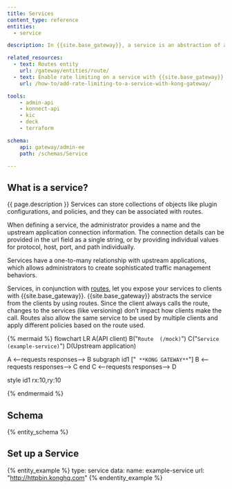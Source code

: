 ```yaml
---
title: Services
content_type: reference
entities:
  - service

description: In {{site.base_gateway}}, a service is an abstraction of an upstream application that services requests.

related_resources:
  - text: Routes entity
    url: /gateway/entities/route/
  - text: Enable rate limiting on a service with {{site.base_gateway}}
    url: /how-to/add-rate-limiting-to-a-service-with-kong-gateway/

tools:
    - admin-api
    - konnect-api
    - kic
    - deck
    - terraform

schema:
    api: gateway/admin-ee
    path: /schemas/Service

---
```


## What is a service?

{{ page.description }} Services can store collections of objects like plugin configurations, and policies, and they can be associated with routes.

When defining a service, the administrator provides a name and the upstream application connection information. The connection details can be provided in the url field as a single string, or by providing individual values for protocol, host, port, and path individually.

Services have a one-to-many relationship with upstream applications, which allows administrators to create sophisticated traffic management behaviors.

Services, in conjunction with [routes](/gateway/entities/route/), let you expose your services to clients with {{site.base_gateway}}. {{site.base_gateway}} abstracts the service from the clients by using routes. Since the client always calls the route, changes to the services (like versioning) don’t impact how clients make the call. Routes also allow the same service to be used by multiple clients and apply different policies based on the route used.

{% mermaid %}
flowchart LR
  A(API client)
  B("`Route 
  (/mock)`")
  C("`Service
  (example-service)`")
  D(Upstream 
  application)
  
  A <--requests
  responses--> B
  subgraph id1 ["`
  **KONG GATEWAY**`"]
    B <--requests
    responses--> C
  end
  C <--requests
  responses--> D

  style id1 rx:10,ry:10
  
{% endmermaid %}

## Schema

{% entity_schema %}

## Set up a Service

{% entity_example %}
type: service
data:
  name: example-service
  url: "http://httpbin.konghq.com"
{% endentity_example %}
